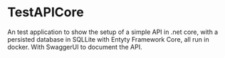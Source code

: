 # TestAPICore

An test application to show the setup of a simple API in .net core, with a persisted database in SQLLite with Entyty Framework Core, all run in docker.
With SwaggerUI to document the API.
